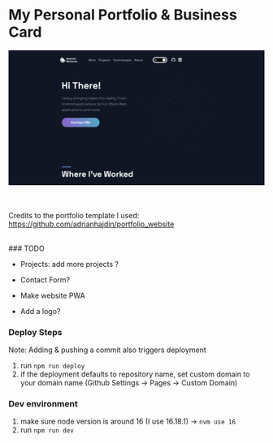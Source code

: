 <!-- @format -->

# My Personal Portfolio & Business Card

<kbd>
  <img src="/public/images/demo_pic.png"/>
</kbd>

<br/> <br/>
Credits to the portfolio template I used: https://github.com/adrianhajdin/portfolio_website

<br/>
### TODO

- Projects: add more projects ?
- Contact Form?
- Make website PWA

- Add a logo?

### Deploy Steps

Note: Adding & pushing a commit also triggers deployment

1. run `npm run deploy`
2. if the deployment defaults to repository name, set custom domain to your domain name (Github Settings -> Pages -> Custom Domain)

### Dev environment

1. make sure node version is around 16 (I use 16.18.1) -> `nvm use 16`
2. run `npm run dev`
